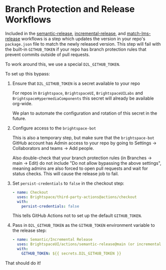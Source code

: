 # Branch Protection and Release Workflows

Included in the [semantic-release](../semantic-release/), [incremental-release](../incremental-release), and [match-lms-release](https://github.com/Brightspace/lms-version-actions/tree/main/match-lms-release) workflows is a step which updates the version in your repo's `package.json` file to match the newly released version. This step will fail with the built-in `GITHUB_TOKEN` if your repo has branch protection rules that prevent commits outside of pull requests.

To work around this, we use a special `D2L_GITHUB_TOKEN`.

To set up this bypass:

1. Ensure that `D2L_GITHUB_TOKEN` is a secret available to your repo

    For repos in `Brightspace`, `BrightspaceUI`, `BrightspaceUILabs` and `BrightspaceHypermediaComponents` this secret will already be available org-wide.

    We plan to automate the configuration and rotation of this secret in the future.

2. Configure access to the `brightspace-bot`

    This is also a temporary step, but make sure that the `brightspace-bot` GitHub account has Admin access to your repo by going to Settings -> Collaborators and teams -> Add people.

    Also double-check that your branch protection rules (in Branches -> main -> Edit) do not include "Do not allow bypassing the above settings", meaning admins are also forced to open pull requests and wait for status checks. This will cause the release job to fail.

3. Set `persist-credentials` to `false` in the checkout step:

    ```yml
    - name: Checkout
      uses: Brightspace/third-party-actions@actions/checkout
      with:
        persist-credentials: false
    ```

    This tells GitHub Actions not to set up the default `GITHUB_TOKEN`.

4. Pass in `D2L_GITHUB_TOKEN` as the `GITHUB_TOKEN` environment variable to the release step:

    ```yml
    - name: Semantic/Incremental Release
      uses: BrightspaceUI/actions/semantic-release@main (or incremental-release)
      with:
        GITHUB_TOKEN: ${{ secrets.D2L_GITHUB_TOKEN }}
    ```

That should do it!
